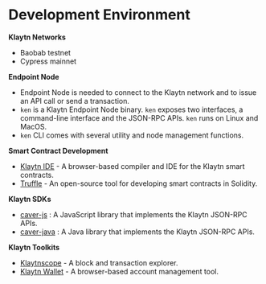 # Development Environment

**Klaytn Networks**

* Baobab testnet
* Cypress mainnet

**Endpoint Node**

* Endpoint Node is needed to connect to the Klaytn network and to issue an API call or send a transaction. 
* `ken` is a Klaytn Endpoint Node binary. `ken` exposes two interfaces, a command-line interface and the JSON-RPC APIs. `ken` runs on Linux and MacOS.
* `ken` CLI comes with several utility and node management functions.

**Smart Contract Development**

* [Klaytn IDE](https://ide.klaytn.com/) - A browser-based compiler and IDE for the Klaytn smart contracts. 
* [Truffle](https://github.com/trufflesuite/truffle) - An open-source tool for developing smart contracts in Solidity.

**Klaytn SDKs**

* [caver-js](../bapp/sdk/caver-js/README.md) : A JavaScript library that implements the Klaytn JSON-RPC APIs.
* [caver-java](../bapp/sdk/caver-java/README.md) : A Java library that implements the Klaytn JSON-RPC APIs. 

**Klaytn Toolkits**

* [Klaytnscope](https://scope.klaytn.com/) - A block and transaction explorer. 
* [Klaytn Wallet](https://wallet.klaytn.com/) - A browser-based account management tool.